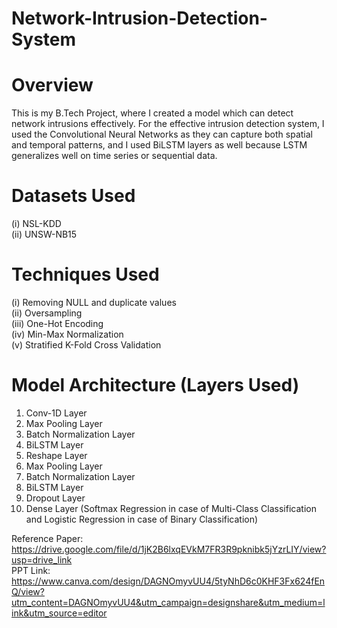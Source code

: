 # Network-Intrusion-Detection-System

# Overview
This is my B.Tech Project, where I created a model which can detect network intrusions effectively. For the effective intrusion detection system, I used the Convolutional Neural Networks as they can capture both spatial and temporal patterns, and I used BiLSTM layers as well because LSTM generalizes well on time series or sequential data.

# Datasets Used
(i) NSL-KDD <br>
(ii) UNSW-NB15 

# Techniques Used
(i) Removing NULL and duplicate values <br>
(ii) Oversampling <br>
(iii) One-Hot Encoding <br>
(iv) Min-Max Normalization <br>
(v) Stratified K-Fold Cross Validation

# Model Architecture (Layers Used)
1. Conv-1D Layer <br>
2. Max Pooling Layer 
3. Batch Normalization Layer
4. BiLSTM Layer
5. Reshape Layer
6. Max Pooling Layer
7. Batch Normalization Layer
8. BiLSTM Layer
9. Dropout Layer
10. Dense Layer (Softmax Regression in case of Multi-Class Classification and Logistic Regression in case of Binary Classification)

Reference Paper: https://drive.google.com/file/d/1jK2B6lxqEVkM7FR3R9pknibk5jYzrLIY/view?usp=drive_link <br>
PPT Link: https://www.canva.com/design/DAGNOmyvUU4/5tyNhD6c0KHF3Fx624fEnQ/view?utm_content=DAGNOmyvUU4&utm_campaign=designshare&utm_medium=link&utm_source=editor 
